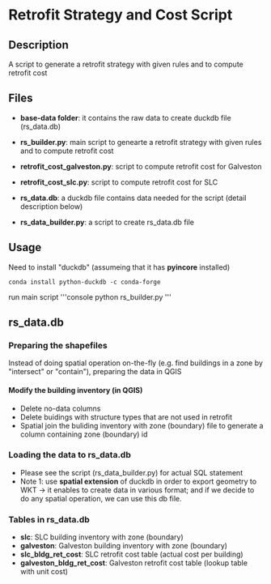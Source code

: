 # Retrofit Strategy and Cost Script 

## Description

A script to generate a retrofit strategy with given rules and to compute retrofit cost

## Files

- **base-data folder**: it contains the raw data to create duckdb file (rs_data.db)
- **rs_builder.py**: main script to genearte a retrofit strategy with given rules and to compute retrofit cost
- **retrofit_cost_galveston.py**: script to compute retrofit cost for Galveston
- **retrofit_cost_slc.py**: script to compute retrofit cost for SLC
- **rs_data.db**: a duckdb file contains data needed for the script (detail description below)

- **rs_data_builder.py**: a script to create rs_data.db file


## Usage

Need to install "duckdb" (assumeing that it has **pyincore** installed)
```console
conda install python-duckdb -c conda-forge
```

run main script
'''console
python rs_builder.py
'''

## rs_data.db

### Preparing the shapefiles
Instead of doing spatial operation on-the-fly (e.g. find buildings in a zone by "intersect" or "contain"), preparing the data in QGIS
#### Modify the building inventory (in QGIS)
- Delete no-data columns 
- Delete buidings with structure types that are not used in retrofit 
- Spatial join the buliding inventory with zone (boundary) file to generate a column containing zone (boundary) id

### Loading the data to rs_data.db
- Please see the script (rs_data_builder.py) for actual SQL statement
- Note 1: use **spatial extension** of duckdb in order to export geometry to WKT -> it enables to create data in various format; and if we decide to do any spatial operation, we can use this db file.

### Tables in rs_data.db
- **slc**: SLC building inventory with zone (boundary)
- **galveston**: Galveston building inventory with zone (boundary)
- **slc_bldg_ret_cost**: SLC retrofit cost table (actual cost per building)
- **galveston_bldg_ret_cost**: Galveston retrofit cost table (lookup table with unit cost)

